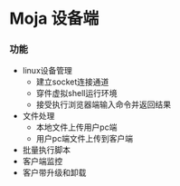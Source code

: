 # Moja 设备端

### 功能
* linux设备管理
  * 建立socket连接通道
  * 穿件虚拟shell运行环境
  * 接受执行浏览器端输入命令并返回结果
* 文件处理
  * 本地文件上传用户pc端
  * 用户pc端文件上传到客户端
* 批量执行脚本
* 客户端监控
* 客户带升级和卸载
